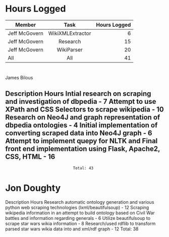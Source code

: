 # Hours Logged

| Member        | Task             | Hours Logged  |
| ------------- |:----------------:| -------------:|
| Jeff McGovern | WikiXMLExtractor | 6             |
| Jeff McGovern | Research         | 15            |
| Jeff McGovern | WikiParser       | 20            |
| All           | All              | 41            |

#
James Bilous

Description							  Hours
Intial research on scraping and investigation of dbpedia           - 7
Attempt to use XPath and CSS Selectors to scrape wikipedia         - 10
Research on Neo4J and graph representation of dbpedia ontologies   - 4
Initial implementation of converting scraped data into Neo4J graph - 6
Attempt to implement quepy for NLTK and
Final front end implementation using Flask, Apache2, CSS, HTML     - 16
---------------------------------------------------------------------
							      Total: 43


# Jon Doughty

Description							                                           Hours
Research automatic ontology generation and various python web scraping
technologies (lxml/beautifulsoup)                                  - 12
Scraping wikipedia information in an attempt to build ontology
based on Civil War battles and information regarding generals      - 6
Utilize beautifulsoup to scrape star wars wikia information        - 8
Research/used rdflib to transform parsed star wars wikia data into
and xml/rdf graph                                                  - 12
                                                                  Total: 38
